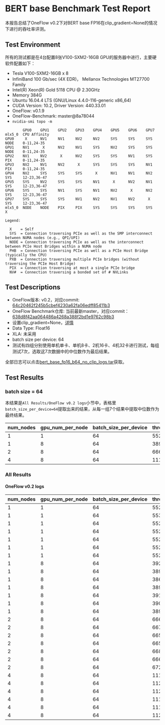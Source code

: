 # BERT base Benchmark Test Report

本报告总结了OneFlow v0.2下对BERT base FP16在clip_gradient=None的情况下进行的吞吐率评测。

## Test Environment

所有的测试都是在4台配置8张V100-SXM2-16GB GPU的服务器中进行，主要硬软件配置如下：

- Tesla V100-SXM2-16GB x 8
- InfiniBand 100 Gb/sec (4X EDR)， Mellanox Technologies MT27700 Family
- Intel(R) Xeon(R) Gold 5118 CPU @ 2.30GHz
- Memory 384G
- Ubuntu 16.04.4 LTS (GNU/Linux 4.4.0-116-generic x86_64)
- CUDA Version: 10.2, Driver Version: 440.33.01
- OneFlow: v0.1.9 
- OneFlow-Benchmark: master@8a78044
- `nvidia-smi topo -m`

```
        GPU0    GPU1    GPU2    GPU3    GPU4    GPU5    GPU6    GPU7    mlx5_0  CPU Affinity
GPU0     X      NV1     NV1     NV2     NV2     SYS     SYS     SYS     NODE    0-11,24-35
GPU1    NV1      X      NV2     NV1     SYS     NV2     SYS     SYS     NODE    0-11,24-35
GPU2    NV1     NV2      X      NV2     SYS     SYS     NV1     SYS     PIX     0-11,24-35
GPU3    NV2     NV1     NV2      X      SYS     SYS     SYS     NV1     PIX     0-11,24-35
GPU4    NV2     SYS     SYS     SYS      X      NV1     NV1     NV2     SYS     12-23,36-47
GPU5    SYS     NV2     SYS     SYS     NV1      X      NV2     NV1     SYS     12-23,36-47
GPU6    SYS     SYS     NV1     SYS     NV1     NV2      X      NV2     SYS     12-23,36-47
GPU7    SYS     SYS     SYS     NV1     NV2     NV1     NV2      X      SYS     12-23,36-47
mlx5_0  NODE    NODE    PIX     PIX     SYS     SYS     SYS     SYS      X

Legend:

  X    = Self
  SYS  = Connection traversing PCIe as well as the SMP interconnect between NUMA nodes (e.g., QPI/UPI)
  NODE = Connection traversing PCIe as well as the interconnect between PCIe Host Bridges within a NUMA node
  PHB  = Connection traversing PCIe as well as a PCIe Host Bridge (typically the CPU)
  PXB  = Connection traversing multiple PCIe bridges (without traversing the PCIe Host Bridge)
  PIX  = Connection traversing at most a single PCIe bridge
  NV#  = Connection traversing a bonded set of # NVLinks

```

## Test Descriptions

- OneFlow版本: v0.2，对应commit: [64c20462f245b5cbef4230a62fa06edff85411b3](https://github.com/Oneflow-Inc/oneflow/commit/64c20462f245b5cbef4230a62fa06edff85411b3)
- OneFlow Benchmark仓库: 当前最新master，对应commit：[638d8f42aa064486a4268a388f2bd1e9762c98b3](https://github.com/Oneflow-Inc/OneFlow-Benchmark/commit/638d8f42aa064486a4268a388f2bd1e9762c98b3)
- 设置clip_gradient=None，[详情](https://github.com/Oneflow-Inc/OneFlow-Benchmark/blob/638d8f42aa064486a4268a388f2bd1e9762c98b3/LanguageModeling/BERT/util.py#L171)
- Data Type: Float16
- XLA: 未采用
- batch size per device: 64 
- 测试有四组分别使用单机单卡、单机8卡、2机16卡、4机32卡进行测试，每组测试7次，选取这7次数据中的中位数作为最后结果。

全部日志可以点击[bert_base_fp16_b64_no_clip_logs.tar](http://oneflow-public.oss-cn-beijing.aliyuncs.com/oneflow_test_log/oneflow_0.2/DLPerf/bert_base_fp16_b160_128_64_logs.tar)获取。

## Test Results

### batch size = 64

本结果是`All Results/OneFlow v0.2 logs`小节中，表格里 `batch_size_per_device=64`提取出来的结果，从每一组7个结果中提取中位数作为最终结果。

| num_nodes | gpu_num_per_node | batch_size_per_device | throughput | speedup |
|-----------|------------------|-----------------------|------------|---------|
| 1 | 1 | 64 | 552.48 | 1.00 |
| 1 | 8 | 64 | 3897.19 | 7.05 |
| 2 | 8 | 64 | 6669.93 | 12.07 |
| 4 | 8 | 64 | 11195.72 | 20.26 |




### All Results
#### OneFlow v0.2 logs
| num_nodes | gpu_num_per_node | batch_size_per_device | throughput |
|-----------|------------------|-----------------------|------------|
| 1 | 1 | 64 | 552.83 |
| 1 | 1 | 64 | 553.71 |
| 1 | 1 | 64 | 552.42 |
| 1 | 1 | 64 | 552.54 |
| 1 | 1 | 64 | 552.32 |
| 1 | 1 | 64 | 552.05 |
| 1 | 1 | 64 | 552.48 |
| 1 | 8 | 64 | 3926.32 |
| 1 | 8 | 64 | 3896.97 |
| 1 | 8 | 64 | 3869.53 |
| 1 | 8 | 64 | 3897.19 |
| 1 | 8 | 64 | 3913.62 |
| 1 | 8 | 64 | 3901.32 |
| 1 | 8 | 64 | 3892.35 |
| 2 | 8 | 64 | 6662.25 |
| 2 | 8 | 64 | 6676.74 |
| 2 | 8 | 64 | 6657.59 |
| 2 | 8 | 64 | 6654.27 |
| 2 | 8 | 64 | 6681.33 |
| 2 | 8 | 64 | 6669.93 |
| 2 | 8 | 64 | 6722.57 |
| 4 | 8 | 64 | 11149.09 |
| 4 | 8 | 64 | 11238.40 |
| 4 | 8 | 64 | 11201.16 |
| 4 | 8 | 64 | 11190.28 |
| 4 | 8 | 64 | 11183.92 |
| 4 | 8 | 64 | 11237.83 |
